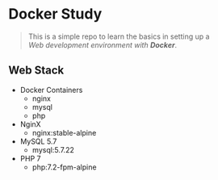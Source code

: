 # Docker Study
> This is a simple repo to learn the basics in setting up a  
> *Web development environment with __Docker__*.

## Web Stack
- Docker Containers
    - nginx
    - mysql
    - php
- NginX
    - nginx:stable-alpine
- MySQL 5.7
    - mysql:5.7.22
- PHP 7
    - php:7.2-fpm-alpine
